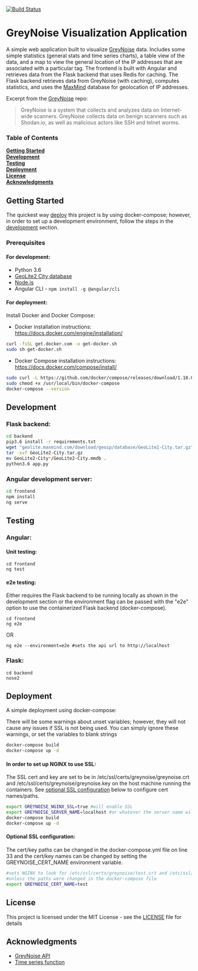 [![Build Status](https://travis-ci.org/cbuto/greynoise-visualizer.svg?branch=master)](https://travis-ci.org/cbuto/greynoise-visualizer)
# GreyNoise Visualization Application

A simple web application built to visualize [GreyNoise](https://github.com/Grey-Noise-Intelligence/api.greynoise.io) data. Includes some simple statistics (general stats and time series charts), a table view of the data, and a map to view the general location of the IP addresses that are associated with a particular tag. The frontend is built with Angular and retrieves data from the Flask backend that uses Redis for caching. The Flask backend retrieves data from GreyNoise (with caching), computes statistics, and uses the [MaxMind](https://dev.maxmind.com/geoip/geoip2/geolite2/) database for geolocation of IP addresses.

Excerpt from the [GreyNoise](https://github.com/Grey-Noise-Intelligence/api.greynoise.io) repo:
> GreyNoise is a system that collects and analyzes data on Internet-wide scanners. GreyNoise collects data on benign scanners such as Shodan.io, as well as malicious actors like SSH and telnet worms.

### Table of Contents
**[Getting Started](#getting-started)**<br>
**[Development](#development)**<br>
**[Testing](#testing)**<br>
**[Deployment](#deployment)**<br>
**[License](#license)**<br>
**[Acknowledgments](#acknowledgments)**<br>

## Getting Started

The quickest way [deploy](#deployment) this project is by using docker-compose; however, in order to set up a development environment, follow the steps in the [development](#development) section. 

### Prerequisites

#### For development:

* Python 3.6 
* [GeoLite2 City database](http://geolite.maxmind.com/download/geoip/database/GeoLite2-City.tar.gz)
* [Node.js](https://nodejs.org/en/download/package-manager/)
* Angular CLI - ```npm install -g @angular/cli```

#### For deployment:

Install Docker and Docker Compose:

* Docker installation instructions: https://docs.docker.com/engine/installation/ 

```bash
curl -fsSL get.docker.com -o get-docker.sh
sudo sh get-docker.sh
```

* Docker Compose installation instructions: https://docs.docker.com/compose/install/

```bash
sudo curl -L https://github.com/docker/compose/releases/download/1.18.0/docker-compose-`uname -s`-`uname -m` -o /usr/local/bin/docker-compose
sudo chmod +x /usr/local/bin/docker-compose
docker-compose --version
```

## Development

### Flask backend:
```bash
cd backend
pip3.6 install -r requirements.txt
wget "geolite.maxmind.com/download/geoip/database/GeoLite2-City.tar.gz"
tar -xvf GeoLite2-City.tar.gz
mv GeoLite2-City*/GeoLite2-City.mmdb .
python3.6 app.py
```

### Angular development server:
```bash
cd frontend
npm install
ng serve
```

## Testing

### Angular:

#### Unit testing:

```
cd frontend
ng test 
```

#### e2e testing:

Either requires the Flask backend to be running locally as shown in the development section or the environment flag can be passed with the "e2e" option to use the containerized Flask backend (docker-compose).

```
cd frontend
ng e2e
```

OR 

```
ng e2e --environment=e2e #sets the api url to http://localhost 
```

### Flask:

```
cd backend
nose2
```

## Deployment

A simple deployment using docker-compose:

There will be some warnings about unset variables; however, they will not cause any issues if SSL is not being used. You can simply ignore these warnings, or set the variables to blank strings 

```bash
docker-compose build
docker-compose up -d
```

#### In order to set up NGINX to use SSL:

The SSL cert and key are set to be in /etc/ssl/certs/greynoise/greynoise.crt and /etc/ssl/certs/greynoise/greynoise.key on the host machine running the containers. See [optional SSL configuration](#optional-ssl-configuration) below to configure cert names/paths.

```bash
export GREYNOISE_NGINX_SSL=true #will enable SSL
export GREYNOISE_SERVER_NAME=localhost #or whatever the server name will be
docker-compose build
docker-compose up -d
```

#### Optional SSL configuration:

The cert/key paths can be changed in the docker-compose.yml file on line 33 and the cert/key names can be changed by setting the GREYNOISE_CERT_NAME environment variable.

```bash
#sets NGINX to look for /etc/ssl/certs/greynoise/test.crt and /etc/ssl/certs/greynoise/test.key
#unless the paths were changed in the docker-compose file
export GREYNOISE_CERT_NAME=test
```


## License

This project is licensed under the MIT License - see the [LICENSE](LICENSE.md) file for details

## Acknowledgments

* [GreyNoise API](https://github.com/Grey-Noise-Intelligence/api.greynoise.io)
* [Time series function](https://github.com/phyler/greynoise)

